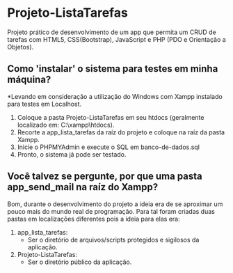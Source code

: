 # Projeto-ListaTarefas

Projeto prático de desenvolvimento de um app que permita um CRUD de tarefas com HTML5, CSS(Bootstrap), JavaScript e PHP (PDO e Orientação a Objetos).

## Como 'instalar' o sistema para testes em minha máquina?

*Levando em consideração a utilização do Windows com Xampp instalado para testes em Localhost. 

1. Coloque a pasta Projeto-ListaTarefas em seu htdocs (geralmente localizado em: C:\xampp\htdocs).
2. Recorte a app_lista_tarefas da raíz do projeto e coloque na raíz da pasta Xampp.
3. Inicie o PHPMYAdmin e execute o SQL em banco-de-dados.sql
4. Pronto, o sistema já pode ser testado.

## Você talvez se pergunte, por que uma pasta app_send_mail na raíz do Xampp?

Bom, durante o desenvolvimento do projeto a ideia era de se aproximar um pouco mais do mundo real de programação. Para tal foram criadas duas pastas em localizações diferentes pois a ideia para elas era: 

1.  app_lista_tarefas:
    - Ser o diretório de arquivos/scripts protegidos e sigilosos da aplicação. 
2.  Projeto-ListaTarefas:
    - Ser o diretório público da aplicação.
